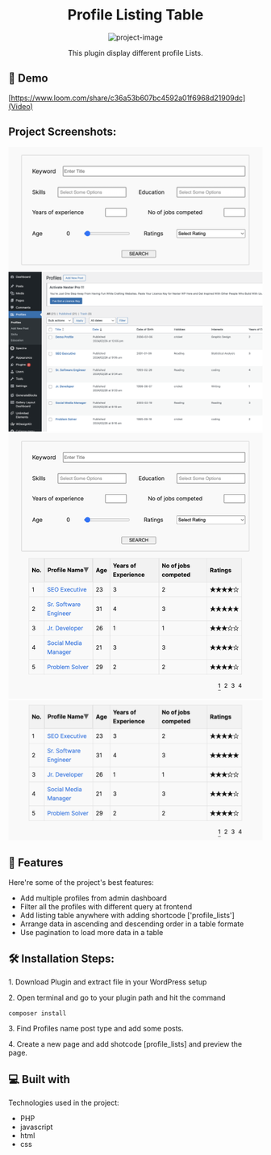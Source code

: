 <h1 align="center" id="title">Profile Listing Table</h1>

<p align="center"><img src="https://img.shields.io/badge/just%20the%20message-8A2BE2" alt="project-image"></p>

<p align="center" id="description">This plugin display different profile Lists.</p>

<h2>🚀 Demo</h2>

[https://www.loom.com/share/c36a53b607bc4592a01f6968d21909dc](Video)

<h2>Project Screenshots:</h2>

![screenshot1.png](assets/images/screenshot1.png)
![screenshot2.png](assets/images/Screenshot2.png)
![screenshot3.png](assets/images/Screenshot3.png)
![screenshot4.png](assets/images/Screenshot4.png)
  
<h2>🧐 Features</h2>

Here're some of the project's best features:

*   Add multiple profiles from admin dashboard
*   Filter all the profiles with different query at frontend
*   Add listing table anywhere with adding shortcode \['profile\_lists'\]
*   Arrange data in ascending and descending order in a table formate
*   Use pagination to load more data in a table

<h2>🛠️ Installation Steps:</h2>

<p>1. Download Plugin and extract file in your WordPress setup</p>

<p>2. Open terminal and go to your plugin path and hit the command</p>

```
composer install
```

<p>3. Find Profiles name post type and add some posts.</p>

<p>4. Create a new page and add shotcode [profile_lists] and preview the page.</p>

  
  
<h2>💻 Built with</h2>

Technologies used in the project:

*   PHP
*   javascript
*   html
*   css
